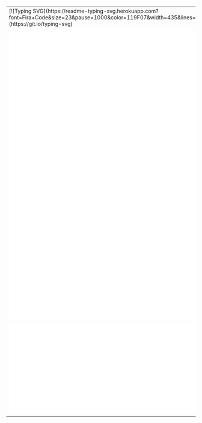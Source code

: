 <div align="center">
  <table>
    <tr>
      <td colspan="2">
        [![Typing SVG](https://readme-typing-svg.herokuapp.com?font=Fira+Code&size=23&pause=1000&color=119F07&width=435&lines=%3Ch1%3E+Hello%2C+it's+Jamie+%3A)+%3C%2Fh1%3E;%3Cp%3E+CS+Student+%3C%2Fp%3E)](https://git.io/typing-svg)
      </td>
    </tr>
    <tr>
      <td>
        <img src="./svg/metrics.column-1.svg" alt="column-1" />
      </td>
      <td>
        <img src="./svg/metrics.column-2.svg" alt="column-2" />
      </td>
    </tr>
    <tr>
      <td colspan="2">
        <img src="./svg/metrics.languages.svg" alt="languages" />
      </td>
    </tr>
  </table>
</div>
